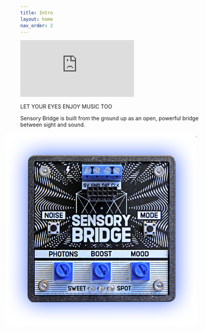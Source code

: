 ```yaml
---
title: Intro
layout: home
nav_order: 2
---
```


<iframe class="youtube-video" src="https://www.youtube.com/embed/ALHj-XW7_6Y?si=NDxwEP0wKecF-Jry" title="YouTube video player" frameborder="0" allow="accelerometer; autoplay; clipboard-write; encrypted-media; gyroscope; picture-in-picture; web-share" allowfullscreen></iframe>

<t1>LET YOUR EYES ENJOY MUSIC TOO</t1>

<t2>Sensory Bridge is built from the ground up as an open, powerful bridge between sight and sound.</t2>

[Learn More](https://connornishijima.github.io/sensory_bridge_docs/about.html){: .btn .btn-green }
[Configure Your Device](https://settings.sensorybridge.rocks){: .btn .btn-blue }

<img class="small-img" src="https://github.com/connornishijima/sensory_bridge_docs/blob/main/img/product.png?raw=true" style="margin-top: -30px; margin-left: -40px; margin-bottom: -40px;">

